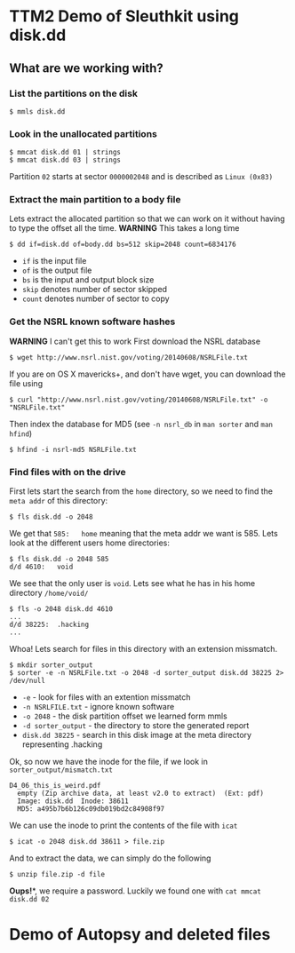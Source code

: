 # TTM2 Demo of Sleuthkit using disk.dd

## What are we working with?

### List the partitions on the disk

    $ mmls disk.dd

### Look in the unallocated partitions

    $ mmcat disk.dd 01 | strings
    $ mmcat disk.dd 03 | strings

Partition `02` starts at sector `0000002048` and is described as `Linux (0x83)`

### Extract the main partition to a body file
Lets extract the allocated partition so that we can work on it without having to type the offset all the time. 
**WARNING** This takes a long time

    $ dd if=disk.dd of=body.dd bs=512 skip=2048 count=6834176

- `if` is the input file
- `of` is the output file
- `bs` is the input and output block size 
- `skip` denotes number of sector skipped
- `count` denotes number of sector to copy

### Get the NSRL known software hashes

**WARNING** I can't get this to work
First download the NSRL database

    $ wget http://www.nsrl.nist.gov/voting/20140608/NSRLFile.txt

If you are on OS X mavericks+, and don't have wget, you can download the file using

    $ curl "http://www.nsrl.nist.gov/voting/20140608/NSRLFile.txt" -o "NSRLFile.txt"

Then index the database for MD5 (see `-n nsrl_db` in `man sorter` and `man hfind`)

    $ hfind -i nsrl-md5 NSRLFile.txt 

### Find files with on the drive
First lets start the search from the `home` directory, so we need to find the `meta addr` of this directory:

    $ fls disk.dd -o 2048

We get that `585:   home` meaning that the meta addr we want is 585. Lets look at the different users home directories:

    $ fls disk.dd -o 2048 585
    d/d 4610:   void

We see that the only user is `void`. Lets see what he has in his home directory `/home/void/`

    $ fls -o 2048 disk.dd 4610
    ...
    d/d 38225:  .hacking
    ...

Whoa! Lets search for files in this directory with an extension missmatch.

    $ mkdir sorter_output
    $ sorter -e -n NSRLFile.txt -o 2048 -d sorter_output disk.dd 38225 2> /dev/null

- `-e` - look for files with an extention missmatch
- `-n NSRLFILE.txt` - ignore known software
- `-o 2048` - the disk partition offset we learned form mmls
- `-d sorter_output` - the directory to store the generated report
- `disk.dd 38225` - search in this disk image at the meta directory representing .hacking

Ok, so now we have the inode for the file, if we look in `sorter_output/mismatch.txt`

    D4_06_this_is_weird.pdf
      empty (Zip archive data, at least v2.0 to extract)  (Ext: pdf)
      Image: disk.dd  Inode: 38611
      MD5: a495b7b6b126c09db019bd2c84908f97

We can use the inode to print the contents of the file with `icat`

    $ icat -o 2048 disk.dd 38611 > file.zip

And to extract the data, we can simply do the following

    $ unzip file.zip -d file

**Oups!***, we require a password. Luckily we found one with `cat mmcat disk.dd 02`

# Demo of Autopsy and deleted files

